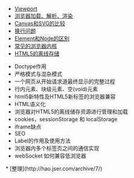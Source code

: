 * [Viewport](http://ourjs.com/detail/54c73ba2232227083e00001a)
* [浏览器加载、解析、渲染](http://www.jianshu.com/p/e141d1543143)
* [Canvas和SVG的比较](http://www.w3school.com.cn/html5/html_5_canvas_vs_svg.asp)
* [换行问题](https://segmentfault.com/a/1190000003936301)
* [Element和Node的区别](http://www.jianshu.com/p/695b5c78a7ca)
* [常见的浏览器内核](http://www.cnblogs.com/fullhouse/archive/2011/12/19/2293455.html)
* [HTML5的离线存储](https://segmentfault.com/a/1190000000732617)
<ul>
<li>Doctype作用</li>
<li>严格模式与混杂模式</li>
<li>一个网页从开始请求道最终显示的完整过程</li>
<li>行内元素、块级元素、空(void)元素</li>
<li>html5新特性及HTML5新标签的浏览器兼容</li>
<li>HTML语义化</li>
<li>浏览器对HTML5的离线储存资源进行管理和加载</li>
<li>cookies，sessionStorage 和 localStorage </li>
<li>iframe缺点</li>
<li>SEO</li>
<li>Label的作用及使用方法</li>
<li>浏览器内多个标签页之间的通信实现</li>
<li>webSocket 如何兼容低浏览器</li>
</ul>
* [整理](http://hao.jser.com/archive/7/)
